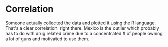 # Correlation

Someone actually collected the data and plotted it using the R
language. That's a clear correlation  right there. Mexico is the
outlier which probably has to do with drug related crime due to a
concentrated # of people owning a lot of guns and motivated to use
them.














